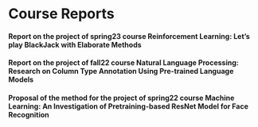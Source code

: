 # Course Reports

#### Report on the project of spring23 course Reinforcement Learning: Let’s play BlackJack with Elaborate Methods
#### Report on the project of fall22 course Natural Language Processing: Research on Column Type Annotation Using Pre-trained Language Models
#### Proposal of the method for the project of spring22 course Machine Learning: An Investigation of Pretraining-based ResNet Model for Face Recognition


